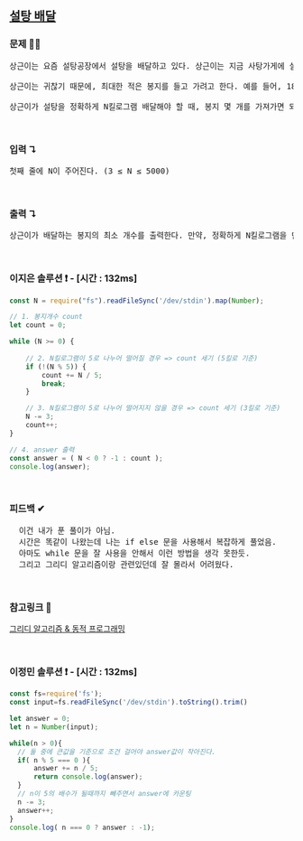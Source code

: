 ## [설탕 배달](https://www.acmicpc.net/problem/2839)

### 문제 🤨❔

<pre>상근이는 요즘 설탕공장에서 설탕을 배달하고 있다. 상근이는 지금 사탕가게에 설탕을 정확하게 N킬로그램을 배달해야 한다. 설탕공장에서 만드는 설탕은 봉지에 담겨져 있다. 봉지는 3킬로그램 봉지와 5킬로그램 봉지가 있다.

상근이는 귀찮기 때문에, 최대한 적은 봉지를 들고 가려고 한다. 예를 들어, 18킬로그램 설탕을 배달해야 할 때, 3킬로그램 봉지 6개를 가져가도 되지만, 5킬로그램 3개와 3킬로그램 1개를 배달하면, 더 적은 개수의 봉지를 배달할 수 있다.

상근이가 설탕을 정확하게 N킬로그램 배달해야 할 때, 봉지 몇 개를 가져가면 되는지 그 수를 구하는 프로그램을 작성하시오.</pre>

<br>

### 입력 ↴

<pre>첫째 줄에 N이 주어진다. (3 ≤ N ≤ 5000)</pre>

<br>

### 출력 ↴

<pre>상근이가 배달하는 봉지의 최소 개수를 출력한다. 만약, 정확하게 N킬로그램을 만들 수 없다면 -1을 출력한다.</pre>

<br>

### 이지은 솔루션 ❗️ - [시간 : 132ms]

```js
const N = require("fs").readFileSync('/dev/stdin').map(Number);

// 1. 봉지개수 count
let count = 0;

while (N >= 0) {
    
    // 2. N킬로그램이 5로 나누어 떨어질 경우 => count 세기 (5킬로 기준)
    if (!(N % 5)) {
        count += N / 5;
        break;
    }

    // 3. N킬로그램이 5로 나누어 떨어지지 않을 경우 => count 세기 (3킬로 기준)
    N -= 3;
    count++;
}

// 4. answer 출력
const answer = ( N < 0 ? -1 : count );
console.log(answer);
```

<br>

### 피드백 ✔

<pre>
  이건 내가 푼 풀이가 아님.
  시간은 똑같이 나왔는데 나는 if else 문을 사용해서 복잡하게 풀었음.
  아마도 while 문을 잘 사용을 안해서 이런 방법을 생각 못한듯.
  그리고 그리디 알고리즘이랑 관련있던데 잘 몰라서 어려웠다.
</pre>

<br>

### 참고링크 🔗

[그리디 알고리즘 & 동적 프로그래밍](https://www.notion.so/1-2839-de56d06975ac4ca39d3cfeb80d7bcbd6)

<br>

### 이정민 솔루션 ❗️ - [시간 : 132ms]

```js
const fs=require('fs');
const input=fs.readFileSync('/dev/stdin').toString().trim()

let answer = 0;
let n = Number(input);

while(n > 0){
  // 둘 중에 큰값을 기준으로 조건 걸어야 answer값이 작아진다.
  if( n % 5 === 0 ){
      answer += n / 5;
      return console.log(answer);
  }
  // n이 5의 배수가 될때까지 빼주면서 answer에 카운팅
  n -= 3;
  answer++;
}
console.log( n === 0 ? answer : -1);
```

<br>
